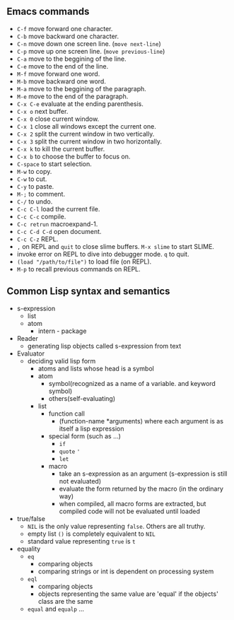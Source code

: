 ## Emacs commands
- `C-f` move forward one character.
- `C-b` move backward one character.
- `C-n` move down one screen line. (`move next-line`)
- `C-p` move up one screen line. (`move previous-line`)
- `C-a` move to the beggining of the line.
- `C-e` move to the end of the line.
- `M-f` move forward one word. 
- `M-b` move backward one word.
- `M-a` move to the beggining of the paragraph.
- `M-e` move to the end of the paragraph.
- `C-x C-e` evaluate at the ending parenthesis.
- `C-x o` next buffer.
- `C-x 0` close current window.
- `C-x 1` close all windows except the current one.
- `C-x 2` split the current window in two vertically.
- `C-x 3` split the current window in two horizontally.
- `C-x k` to kill the current buffer.
- `C-x b` to choose the buffer to focus on.
- `C-space` to start selection.
- `M-w` to copy.
- `C-w` to cut.
- `C-y` to paste.
- `M-;` to comment.
- `C-/` to undo.
- `C-c C-l` load the current file.
- `C-c C-c` compile.
- `C-c retrun` macroexpand-1.
- `C-c C-d C-d` open document.
- `C-c C-z` REPL.
- `,` on REPL and `quit` to close slime buffers. `M-x slime` to start SLIME.
- invoke error on REPL to dive into debugger mode. `q` to quit.
- `(load "/path/to/file")` to load file (on REPL).
- `M-p` to recall previous commands on REPL.

## Common Lisp syntax and semantics
- s-expression
  - list
  - atom
    - intern - package
- Reader
  - generating lisp objects called s-expression from text
- Evaluator
  - deciding valid lisp form
    - atoms and lists whose head is a symbol
    - atom
      - symbol(recognized as a name of a variable. and keyword symbol)
      - others(self-evaluating)
    - list
      - function call
        - (function-name *arguments) where each argument is as itself a lisp expression
      - special form (such as ...)
        - `if`
        - `quote` `'`
        - `let`
      - macro
        - take an s-expression as an argument (s-expression is still not evaluated)
        - evaluate the form returned by the macro (in the ordinary way)
        - when compiled, all macro forms are extracted, but compiled code will not be evaluated until loaded
- true/false
  - `NIL` is the only value representing `false`. Others are all truthy.
  - empty list `()` is completely equivalent to `NIL`
  - standard value representing `true` is `t`
- equality
  - `eq`
    - comparing objects
    - comparing strings or int is dependent on processing system
  - `eql`
    - comparing objects
    - objects representing the same value are 'equal' if the objects' class are the same
  - `equal` and `equalp` ...
